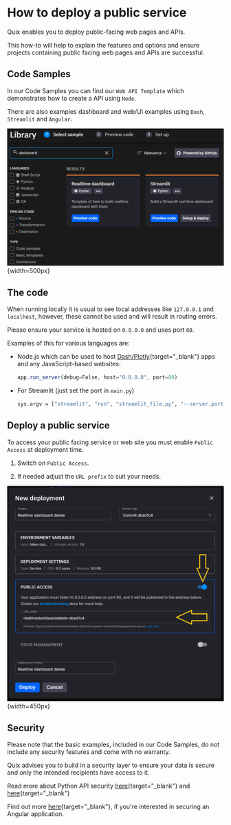 # How to deploy a public service

Quix enables you to deploy public-facing web pages and APIs.

This how-to will help to explain the features and options and ensure projects containing public facing web pages and APIs are successful.

## Code Samples

In our Code Samples you can find our `Web API Template` which demonstrates how to create a API using `Node`.

There are also examples dashboard and web/UI examples using `Dash`, `Streamlit` and `Angular`.

![Code Samples](../images/library.png){width=500px}

## The code

When running locally it is usual to see local addresses like `127.0.0.1` and `localhost`, however, these cannot be used and will result in routing errors.

Please ensure your service is hosted on `0.0.0.0` and uses port `80`.

Examples of this for various languages are:

 - Node.js which can be used to host [Dash/Plotly](https://plotly.com/dash/){target="_blank"} apps and any JavaScript-based websites:
    ```js
    app.run_server(debug=False, host="0.0.0.0", port=80)
    ```

 - For Streamlit (just set the port in `main.py`)
    ```sh
    sys.argv = ["streamlit", "run", "streamlit_file.py", "--server.port=80"]
    ```

## Deploy a public service

To access your public facing service or web site you must enable `Public Access` at deployment time.

1. Switch on `Public Access`.

2. If needed adjust the `URL prefix` to suit your needs.

![Deployment dialog](../images/deploy/deployment-dialog.png){width=450px}

## Security

Please note that the basic examples, included in our Code Samples, do not include any security features and come with no warranty.

Quix advises you to build in a security layer to ensure your data is secure and only the intended recipients have access to it.

Read more about Python API security [here](https://betterprogramming.pub/secure-your-python-api-7e52c475665e){target="_blank"} and [here](https://curity.io/resources/guides/api/python/){target="_blank"}

Find out more [here](https://auth0.com/blog/complete-guide-to-angular-user-authentication/){target="_blank"}, if you're interested in securing an Angular application.